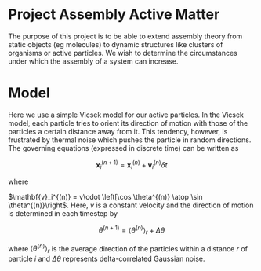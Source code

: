 # Project Assembly Active Matter

The purpose of this project is to be able to extend assembly theory from
static objects (eg molecules) to dynamic structures like clusters of 
organisms or active particles. We wish to determine the circumstances under which
the assembly of a system can increase.

# Model

Here we use a simple Vicsek model for our active particles. In the Vicsek model, 
each particle tries to orient its direction of motion with those of the particles 
a certain distance away from it. This tendency, however, is frustrated by thermal
noise which pushes the particle in random directions. The governing equations 
(expressed in discrete time) can be written as 

$$ \mathbf{x}_i^{(n+1)} = \mathbf{x}_i^{(n)} + \mathbf{v}_i^{(n)}\delta t $$

where 

$\mathbf{v}_i^{(n)} = v\cdot \left[\cos \theta^{(n)} \atop 
\sin \theta^{(n)}\right$. Here, $v$ is a constant velocity and the direction of motion
is determined in each timestep by

$$ \theta^{(n+1)} = \langle \theta^{(n)} \rangle_r + \Delta \theta $$

where $\langle\theta^{(n)} \rangle_r$ is the average direction of the particles
within a distance $r$ of particle $i$ and $\Delta \theta$ represents 
delta-correlated Gaussian noise.

